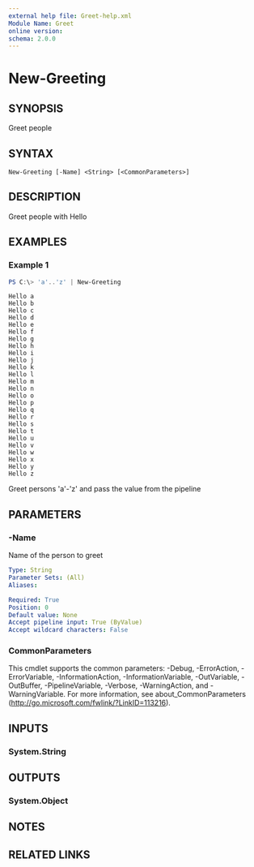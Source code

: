 ```yaml
---
external help file: Greet-help.xml
Module Name: Greet
online version:
schema: 2.0.0
---
```


# New-Greeting

## SYNOPSIS
Greet people

## SYNTAX

```
New-Greeting [-Name] <String> [<CommonParameters>]
```

## DESCRIPTION
Greet people with Hello

## EXAMPLES

### Example 1
```powershell
PS C:\> 'a'..'z' | New-Greeting
```

```
Hello a
Hello b
Hello c
Hello d
Hello e
Hello f
Hello g
Hello h
Hello i
Hello j
Hello k
Hello l
Hello m
Hello n
Hello o
Hello p
Hello q
Hello r
Hello s
Hello t
Hello u
Hello v
Hello w
Hello x
Hello y
Hello z
```

Greet persons 'a'-'z' and pass the value from the pipeline

## PARAMETERS

### -Name
Name of the person to greet

```yaml
Type: String
Parameter Sets: (All)
Aliases:

Required: True
Position: 0
Default value: None
Accept pipeline input: True (ByValue)
Accept wildcard characters: False
```

### CommonParameters
This cmdlet supports the common parameters: -Debug, -ErrorAction, -ErrorVariable, -InformationAction, -InformationVariable, -OutVariable, -OutBuffer, -PipelineVariable, -Verbose, -WarningAction, and -WarningVariable. For more information, see about_CommonParameters (http://go.microsoft.com/fwlink/?LinkID=113216).

## INPUTS

### System.String

## OUTPUTS

### System.Object

## NOTES

## RELATED LINKS
